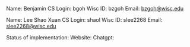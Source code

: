 Name: Benjamin
CS Login: bgoh
Wisc ID: bzgoh
Email: bzgoh@wisc.edu

Name: Lee Shao Xuan
CS Login: shaol
Wisc ID: slee2268
Email: slee2268@wisc.edu

Status of implementation:
    Website:
    Chatgpt: